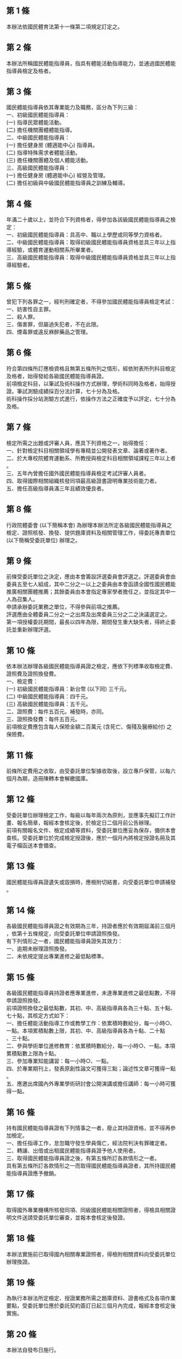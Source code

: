 第 1 條
-------
本辦法依國民體育法第十一條第二項規定訂定之。

第 2 條
-------
本辦法所稱國民體能指導員，指具有體能活動指導能力，並通過國民體能  
指導員檢定及格者。

第 3 條
-------
國民體能指導員依其專業能力及職務，區分為下列三級：  
一、初級國民體能指導員：  
 (一) 指導民眾體能活動。  
 (二) 擔任機關團體體能指導。  
二、中級國民體能指導員：  
 (一) 擔任健身房 (體適能中心) 指導員。  
 (二) 指導特殊需求者體能活動。  
 (三) 擔任機關團體及個人體能活動。  
三、高級國民體能指導員：  
 (一) 擔任健身房 (體適能中心) 經營及管理。  
 (二) 擔任初級與中級國民體能指導員之訓練及輔導。

第 4 條
-------
年滿二十歲以上，並符合下列資格者，得參加各該級國民體能指導員之檢  
定：  
一、初級國民體能指導員：具高中、職以上學歷或同等學力資格者。  
二、中級國民體能指導員：取得初級國民體能指導員資格並具三年以上指  
    導經驗，或體育運動相關系所畢業者。  
三、高級國民體能指導員：取得中級國民體能指導員資格並具三年以上指  
    導經驗者。

第 5 條
-------
曾犯下列各罪之一，經判刑確定者，不得參加國民體能指導員檢定考試：  
一、妨害性自主罪。  
二、殺人罪。  
三、傷害罪，但屬過失犯者，不在此限。  
四、煙毒罪或違反麻醉藥品之管理。

第 6 條
-------
符合第四條所訂應檢資格且無第五條所列之情形，經依附表所列科目檢定  
及格者，始得發給各級國民體能指導員證。  
前項檢定科目，以筆試及術科操作方式辦理，學術科同時及格者，始得授  
證。筆試測驗成績採百分法計算，七十分為及格。  
術科操作採分站測驗方式進行，依操作方法之正確度予以評定，七十分為  
及格。

第 7 條
-------
檢定所需之出題或評審人員，應具下列資格之一，始得擔任：  
一、針對檢定科目相關領域學有專精並公開發表文章、論著或著作者。  
二、於大專校院體育運動系、所教授與檢定科目相關領域課程三年以上者  
    。  
三、五年內曾擔任國外國民體能指導員檢定考試評審人員者。  
四、取得國際相關組織核發同項最高級證書證明專業技術能力者。  
五、擔任高級指導員滿三年且績效優良者。

第 8 條
-------
行政院體委會 (以下簡稱本會) 為辦理本辦法所定各級國民體能指導員之  
檢定、證照核發、換發、提供題庫資料及相關管理工作，得委託專責單位  
 (以下簡稱受委託單位) 辦理之。

第 9 條
-------
前條受委託單位之決定，應由本會籌設評選委員會評選之。評選委員會由  
委員五至七人組成，其中二分之一以上之委員由本會函請全國性國民體能  
推廣相關團體推薦；其餘委員由本會指定專家學者擔任之，並指定其中一  
人為召集人。  
申請承辦委託業務之單位，不得參與前項之推薦。  
評選應由全體委員二分之一之出席及出席委員三分之二之決議選定之。  
第一項授權委託期間，最長以四年為限，期間發生重大缺失者，得終止委  
託並重新辦理評選。

第 10 條
--------
依本辦法辦理各級國民體能指導員證之檢定，應依下列標準收取檢定費、  
證照費及證照換發費。  
一、檢定費：  
 (一) 初級國民體能指導員：新台幣 (以下同) 三千元。  
 (二) 中級國民體能指導員：四千元。  
 (三) 高級國民體能指導員：五千元。  
二、證照費：每件五百元。補發時，亦同。  
三、證照換發費：每件五百元。  
前項檢定費應包含每人保險金額二百萬元 (含死亡、傷殘及醫療給付) 之  
保險費。

第 11 條
--------
前條所定費用之收取，由受委託單位掣據收取後，設立專戶保管，以每六  
個月為期，造冊陳轉本會解繳國庫。

第 12 條
--------
受委託單位辦理檢定工作，每級以每年兩次為原則，並應事先擬訂工作計  
畫、報名簡章，報經本會核定後，於檢定日二個月前公告辦理。  
前項有關報名文件、檢定成績等資料，受委託單位應妥為保存，備供本會  
查核。受委託單位於完成檢定授證後，應於一個月內將檢定授證名冊及其  
電子檔函送本會備查。

第 13 條
--------
國民體能指導員證遺失或毀損時，應檢附切結書，向受委託單位申請補發  
。

第 14 條
--------
各級國民體能指導員證之有效期為三年，持證者應於有效期屆滿前三個月  
，依第十五條規定，向受委託單位申請證照換發。  
有下列情形之一者，國民體能指導員證失其效力：  
一、逾期未辦理證照換發。  
二、未依規定提出專業進修之最低點標準。

第 15 條
--------
各級國民體能指導員持證者應專業進修，未達專業進修之最低點數，不得  
申請證照換發。  
前項證照換發之最低點數，其初、中、高級指導員各為三十點、五十點、  
七十點，其核定方式如下：  
一、擔任體能活動指導工作或教學工作：依累積時數給分，每一小時○、  
    一點。本項累積點數上限，其初、中、高級指導員各為十點、二十點  
    、三十點。  
二、參與學術單位進修教育：依累積時數給分，每一小時○、一點。本項  
    累積點數上限為十點。  
三、參加專業知能講習：每一小時○、一點。  
四、於專業期刊上，發表原創性論文可獲得三點；論述性文章可獲得一點  
    。  
五、應邀出席國內外專業學術研討會公開演講或擔任講師：每一小時可獲  
    得一點。

第 16 條
--------
持有國民體能指導員證有下列情事之一者，廢止其持證資格，並不得再參  
加檢定。  
一、擔任指導工作，怠忽職守發生學員傷亡，經法院判決有罪確定者。  
二、轉讓、出借或出租國民體能指導員證予他人使用者。  
三、取得國民體能指導員證之後，有第五條所訂各款情形之一者。  
具有第五條所訂各款情形之一而取得國民體能指導員證者，其所持國民體  
能指導員證應予撤銷。

第 17 條
--------
取得國外專業機構所核發同項、同級國民體能相關證照者，得檢具相關證  
明文件送請受委託單位審查，並報本會核定後發證。

第 18 條
--------
本辦法實施前已取得國內相關專業證照者，得檢附相關資料向受委託單位  
辦理換證。

第 19 條
--------
為執行本辦法所定檢定、授證業務所需之題庫資料、證書格式及各項作業  
要點，受委託單位應於委託契約簽訂日起三個月內完成，報經本會核定後  
實施。

第 20 條
--------
本辦法自發布日施行。

